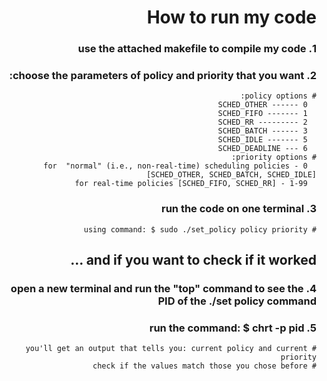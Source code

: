 <div dir="rtl" lang="he">

# How to run my code

### 1. use the attached makefile to compile my code

### 2. choose the parameters of policy and priority that you want:
    # policy options: 
      SCHED_OTHER ------ 0
      SCHED_FIFO ------- 1
      SCHED_RR --------- 2
      SCHED_BATCH ------ 3
      SCHED_IDLE ------- 5
      SCHED_DEADLINE --- 6
    # priority options: 
      0 - for  "normal" (i.e., non-real-time) scheduling policies [SCHED_OTHER, SCHED_BATCH, SCHED_IDLE]
      1-99 - for real-time policies [SCHED_FIFO, SCHED_RR]
      
### 3. run the code on one terminal 
    # using command: $ sudo ./set_policy policy priority
    
## and if you want to check if it worked ... 
   
### 4. open a new terminal and run the "top" command to see the PID of the ./set policy command

### 5. run the command: $ chrt -p pid 
    # you'll get an output that tells you: current policy and current priority
    # check if the values match those you chose before

</div>
